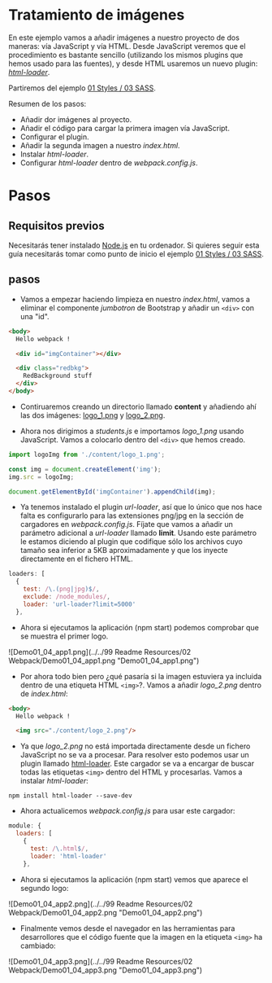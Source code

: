 # Tratamiento de imágenes

En este ejemplo vamos a añadir imágenes a nuestro proyecto de dos maneras: vía 
JavaScript y vía HTML. Desde JavaScript veremos que el procedimiento es bastante
sencillo (utilizando los mismos plugins que hemos usado para las fuentes), y desde
HTML usaremos un nuevo plugin: 
[*html-loader*](https://github.com/webpack/html-loader). 

Partiremos del ejemplo [01 Styles / 03 SASS](https://github.com/Lemoncode/webpack-1.x-by-sample/tree/master/01%20Styles/03%20SASS).

Resumen de los pasos:
 - Añadir dor imágenes al proyecto.
 - Añadir el código para cargar la primera imagen vía JavaScript.
 - Configurar el plugin.
 - Añadir la segunda imagen a nuestro *index.html*.
 - Instalar *html-loader*.
 - Configurar *html-loader* dentro de *webpack.config.js*.


# Pasos

## Requisitos previos

Necesitarás tener instalado [Node.js](https://nodejs.org) en tu ordenador. Si quieres
seguir esta guía necesitarás tomar como punto de inicio el ejemplo
[01 Styles / 03 SASS](https://github.com/Lemoncode/webpack-1.x-by-sample/tree/master/01%20Styles/03%20SASS).  

## pasos

- Vamos a empezar haciendo limpieza en nuestro *index.html*, vamos a eliminar el
componente *jumbotron* de Bootstrap y añadir un `<div>` con una "id".

```html
<body>    
  Hello webpack !

  <div id="imgContainer"></div>

  <div class="redbkg">
    RedBackground stuff
  </div>
</body>
```

- Contiruaremos creando un directorio llamado **content** y añadiendo ahí las dos imágenes:
[logo_1.png](https://github.com/Lemoncode/webpack-1.x-by-sample/blob/master/01%20Styles/04%20Handling%20Images/content/logo_1.png)
y
[logo_2.png](https://github.com/Lemoncode/webpack-1.x-by-sample/blob/master/01%20Styles/04%20Handling%20Images/content/logo_2.png).

- Ahora nos dirigimos a *students.js* e importamos *logo_1.png* usando JavaScript.
Vamos a colocarlo dentro del `<div>` que hemos creado.


```javascript
import logoImg from './content/logo_1.png';

const img = document.createElement('img');
img.src = logoImg;

document.getElementById('imgContainer').appendChild(img);
```

- Ya tenemos instalado el plugin *url-loader*, así que lo único que nos hace falta es
configurarlo para las extensiones png/jpg en la sección de cargadores en 
*webpack.config.js*. Fíjate que vamos a añadir un parámetro adicional a *url-loader*
llamado **limit**. Usando este parámetro le estamos diciendo al plugin que codifique
sólo los archivos cuyo tamaño sea inferior a 5KB aproximadamente y que los inyecte
directamente en el fichero HTML.

```javascript
loaders: [
  {
    test: /\.(png|jpg)$/,
    exclude: /node_modules/,
    loader: 'url-loader?limit=5000'
  },			
```

- Ahora si ejecutamos la aplicación (npm start) podemos comprobar que se muestra
el primer logo.

![Demo01_04_app1.png](../../99 Readme Resources/02 Webpack/Demo01_04_app1.png "Demo01_04_app1.png")


- Por ahora todo bien pero ¿qué pasaría si la imagen estuviera ya incluida dentro
de una etiqueta HTML `<img>`?. Vamos a añadir *logo_2.png* dentro de *index.html*: 

```html
<body>
  Hello webpack !

  <img src="./content/logo_2.png"/>
```

- Ya que *logo_2.png* no está importada directamente desde un fichero JavaScript 
no se va a procesar. Para resolver esto podemos usar un plugin llamado 
[html-loader](https://github.com/webpack/html-loader). Este cargador se va a encargar
de buscar todas las etiquetas `<img>` dentro del HTML y procesarlas.
Vamos a instalar *html-loader*: 


```
npm install html-loader --save-dev
```

- Ahora actualicemos *webpack.config.js* para usar este cargador:

```javascript
module: {
  loaders: [
    {			  
      test: /\.html$/,
      loader: 'html-loader'
    },
```

- Ahora si ejecutamos la aplicación (npm start) vemos que aparece el segundo logo:

![Demo01_04_app2.png](../../99 Readme Resources/02 Webpack/Demo01_04_app2.png "Demo01_04_app2.png")

- Finalmente vemos desde el navegador en las herramientas para desarrollores que el código fuente que 
la imagen en la etiqueta `<img>` ha cambiado:

![Demo01_04_app3.png](../../99 Readme Resources/02 Webpack/Demo01_04_app3.png "Demo01_04_app3.png")